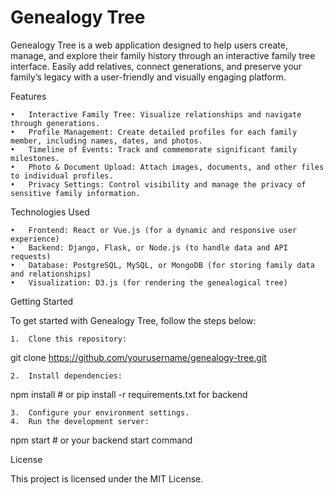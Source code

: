 # Genealogy Tree

Genealogy Tree is a web application designed to help users create, manage, and explore their family history through an interactive family tree interface. Easily add relatives, connect generations, and preserve your family’s legacy with a user-friendly and visually engaging platform.

Features

	•	Interactive Family Tree: Visualize relationships and navigate through generations.
	•	Profile Management: Create detailed profiles for each family member, including names, dates, and photos.
	•	Timeline of Events: Track and commemorate significant family milestones.
	•	Photo & Document Upload: Attach images, documents, and other files to individual profiles.
	•	Privacy Settings: Control visibility and manage the privacy of sensitive family information.

Technologies Used

	•	Frontend: React or Vue.js (for a dynamic and responsive user experience)
	•	Backend: Django, Flask, or Node.js (to handle data and API requests)
	•	Database: PostgreSQL, MySQL, or MongoDB (for storing family data and relationships)
	•	Visualization: D3.js (for rendering the genealogical tree)

Getting Started

To get started with Genealogy Tree, follow the steps below:

	1.	Clone this repository:

git clone https://github.com/yourusername/genealogy-tree.git


	2.	Install dependencies:

npm install  # or pip install -r requirements.txt for backend


	3.	Configure your environment settings.
	4.	Run the development server:

npm start  # or your backend start command

License

This project is licensed under the MIT License.
